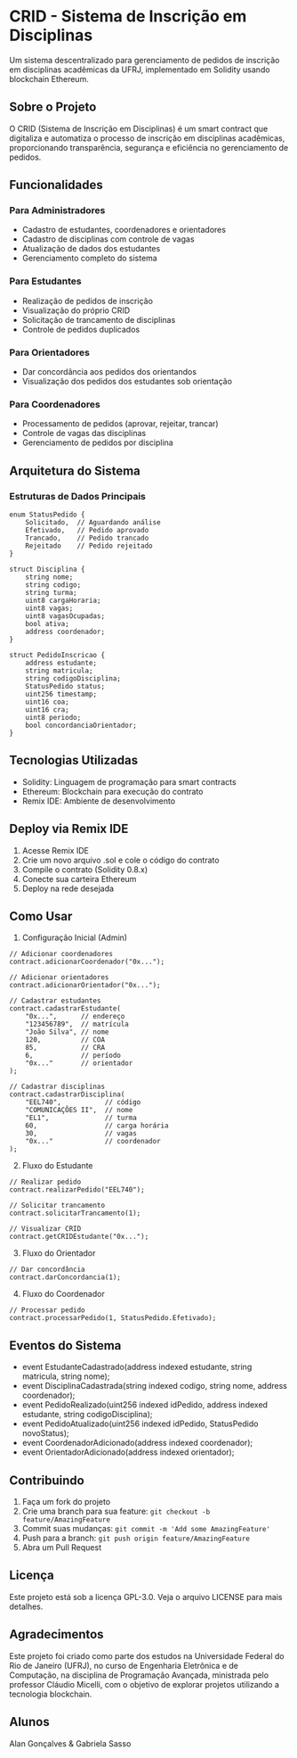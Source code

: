 # CRID - Sistema de Inscrição em Disciplinas

Um sistema descentralizado para gerenciamento de pedidos de inscrição em disciplinas acadêmicas da UFRJ, implementado em Solidity usando blockchain Ethereum.

## Sobre o Projeto

O CRID (Sistema de Inscrição em Disciplinas) é um smart contract que digitaliza e automatiza o processo de inscrição em disciplinas acadêmicas, proporcionando transparência, segurança e eficiência no gerenciamento de pedidos.

## Funcionalidades

### Para Administradores
- Cadastro de estudantes, coordenadores e orientadores
- Cadastro de disciplinas com controle de vagas
- Atualização de dados dos estudantes
- Gerenciamento completo do sistema

### Para Estudantes
- Realização de pedidos de inscrição
- Visualização do próprio CRID
- Solicitação de trancamento de disciplinas
- Controle de pedidos duplicados

### Para Orientadores
- Dar concordância aos pedidos dos orientandos
- Visualização dos pedidos dos estudantes sob orientação

### Para Coordenadores
- Processamento de pedidos (aprovar, rejeitar, trancar)
- Controle de vagas das disciplinas
- Gerenciamento de pedidos por disciplina

## Arquitetura do Sistema

### Estruturas de Dados Principais

```solidity
enum StatusPedido {
    Solicitado,  // Aguardando análise
    Efetivado,   // Pedido aprovado
    Trancado,    // Pedido trancado
    Rejeitado    // Pedido rejeitado
}

struct Disciplina {
    string nome;
    string codigo;
    string turma;
    uint8 cargaHoraria;
    uint8 vagas;
    uint8 vagasOcupadas;
    bool ativa;
    address coordenador;
}

struct PedidoInscricao {
    address estudante;
    string matricula;
    string codigoDisciplina;
    StatusPedido status;
    uint256 timestamp;
    uint16 coa;
    uint16 cra;
    uint8 periodo;
    bool concordanciaOrientador;
}
```

## Tecnologias Utilizadas
- Solidity: Linguagem de programação para smart contracts
- Ethereum: Blockchain para execução do contrato
- Remix IDE: Ambiente de desenvolvimento

## Deploy  via Remix IDE

1. Acesse Remix IDE
2. Crie um novo arquivo .sol e cole o código do contrato
3. Compile o contrato (Solidity 0.8.x)
4. Conecte sua carteira Ethereum
5. Deploy na rede desejada

## Como Usar

1. Configuração Inicial (Admin)
```
// Adicionar coordenadores
contract.adicionarCoordenador("0x...");

// Adicionar orientadores  
contract.adicionarOrientador("0x...");
  
// Cadastrar estudantes
contract.cadastrarEstudante(
    "0x...",      // endereço
    "123456789",  // matrícula
    "João Silva", // nome
    120,          // COA
    85,           // CRA
    6,            // período
    "0x..."       // orientador
);
  
// Cadastrar disciplinas
contract.cadastrarDisciplina(
    "EEL740",           // código
    "COMUNICAÇÕES II",  // nome
    "EL1",              // turma
    60,                 // carga horária
    30,                 // vagas
    "0x..."             // coordenador
);
```

2. Fluxo do Estudante
```
// Realizar pedido
contract.realizarPedido("EEL740");

// Solicitar trancamento
contract.solicitarTrancamento(1);

// Visualizar CRID
contract.getCRIDEstudante("0x...");
```

3. Fluxo do Orientador
```
// Dar concordância
contract.darConcordancia(1);
```

4. Fluxo do Coordenador
```
// Processar pedido
contract.processarPedido(1, StatusPedido.Efetivado);
```

## Eventos do Sistema

- event EstudanteCadastrado(address indexed estudante, string matricula, string nome);
- event DisciplinaCadastrada(string indexed codigo, string nome, address coordenador);
- event PedidoRealizado(uint256 indexed idPedido, address indexed estudante, string codigoDisciplina);
- event PedidoAtualizado(uint256 indexed idPedido, StatusPedido novoStatus);
- event CoordenadorAdicionado(address indexed coordenador);
- event OrientadorAdicionado(address indexed orientador);

## Contribuindo

1. Faça um fork do projeto
2. Crie uma branch para sua feature: `git checkout -b feature/AmazingFeature`
3. Commit suas mudanças: `git commit -m 'Add some AmazingFeature'`
4. Push para a branch: `git push origin feature/AmazingFeature`
5. Abra um Pull Request

## Licença

Este projeto está sob a licença GPL-3.0. Veja o arquivo LICENSE para mais detalhes.

## Agradecimentos

Este projeto foi criado como parte dos estudos na Universidade Federal do Rio de Janeiro (UFRJ), no curso de Engenharia Eletrônica e de Computação, na disciplina de Programação Avançada, ministrada pelo professor Cláudio Micelli, com o objetivo de explorar projetos utilizando a tecnologia blockchain.

## Alunos
Alan Gonçalves & Gabriela Sasso
